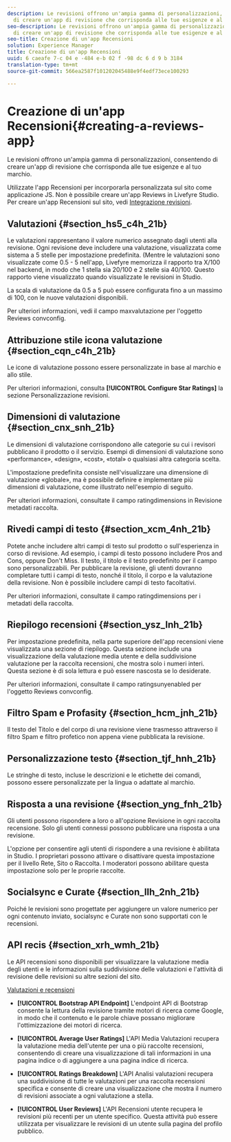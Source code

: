 ```yaml
---
description: Le revisioni offrono un'ampia gamma di personalizzazioni, consentendo
  di creare un'app di revisione che corrisponda alle tue esigenze e al tuo marchio.
seo-description: Le revisioni offrono un'ampia gamma di personalizzazioni, consentendo
  di creare un'app di revisione che corrisponda alle tue esigenze e al tuo marchio.
seo-title: Creazione di un'app Recensioni
solution: Experience Manager
title: Creazione di un'app Recensioni
uuid: 6 caeafe 7-c 04 e -484 e-b 02 f -98 dc 6 d 9 b 3184
translation-type: tm+mt
source-git-commit: 566ea2587f101202045488e9f4edf73ece100293

---
```



# Creazione di un'app Recensioni{#creating-a-reviews-app}

Le revisioni offrono un'ampia gamma di personalizzazioni, consentendo di creare un'app di revisione che corrisponda alle tue esigenze e al tuo marchio.

Utilizzate l'app Recensioni per incorporarla personalizzata sul sito come applicazione JS. Non è possibile creare un'app Reviews in Livefyre Studio. Per creare un'app Recensioni sul sito, vedi [Integrazione revisioni](/help/implementation/c-app-integrations/c-reviews-integration.md).


## Valutazioni {#section_hs5_c4h_21b}

Le valutazioni rappresentano il valore numerico assegnato dagli utenti alla revisione. Ogni revisione deve includere una valutazione, visualizzata come sistema a 5 stelle per impostazione predefinita. (Mentre le valutazioni sono visualizzate come 0.5 - 5 nell'app, Livefyre memorizza il rapporto tra X/100 nel backend, in modo che 1 stella sia 20/100 e 2 stelle sia 40/100. Questo rapporto viene visualizzato quando visualizzate le revisioni in Studio.

La scala di valutazione da 0.5 a 5 può essere configurata fino a un massimo di 100, con le nuove valutazioni disponibili.

Per ulteriori informazioni, vedi il campo maxvalutazione per l'oggetto Reviews convconfig.

## Attribuzione stile icona valutazione {#section_cqn_c4h_21b}

Le icone di valutazione possono essere personalizzate in base al marchio e allo stile.

Per ulteriori informazioni, consulta **[!UICONTROL Configure Star Ratings]** la sezione Personalizzazione revisioni.

## Dimensioni di valutazione {#section_cnx_snh_21b}

Le dimensioni di valutazione corrispondono alle categorie su cui i revisori pubblicano il prodotto o il servizio. Esempi di dimensioni di valutazione sono «performance», «design», «cost», «total» o qualsiasi altra categoria scelta.

L'impostazione predefinita consiste nell'visualizzare una dimensione di valutazione «globale», ma è possibile definire e implementare più dimensioni di valutazione, come illustrato nell'esempio di seguito.

Per ulteriori informazioni, consultate il campo ratingdimensions in Revisione metadati raccolta.

## Rivedi campi di testo {#section_xcm_4nh_21b}

Potete anche includere altri campi di testo sul prodotto o sull'esperienza in corso di revisione. Ad esempio, i campi di testo possono includere Pros and Cons, oppure Don't Miss. Il testo, il titolo e il testo predefinito per il campo sono personalizzabili. Per pubblicare la revisione, gli utenti dovranno completare tutti i campi di testo, nonché il titolo, il corpo e la valutazione della revisione. Non è possibile includere campi di testo facoltativi.

Per ulteriori informazioni, consultate il campo ratingdimensions per i metadati della raccolta.

## Riepilogo recensioni {#section_ysz_lnh_21b}

Per impostazione predefinita, nella parte superiore dell'app recensioni viene visualizzata una sezione di riepilogo. Questa sezione include una visualizzazione della valutazione media utente e della suddivisione valutazione per la raccolta recensioni, che mostra solo i numeri interi. Questa sezione è di sola lettura e può essere nascosta se lo desiderate.

Per ulteriori informazioni, consultate il campo ratingsunyenabled per l'oggetto Reviews convconfig.

## Filtro Spam e Profasity {#section_hcm_jnh_21b}

Il testo del Titolo e del corpo di una revisione viene trasmesso attraverso il filtro Spam e filtro profetico non appena viene pubblicata la revisione.

## Personalizzazione testo {#section_tjf_hnh_21b}

Le stringhe di testo, incluse le descrizioni e le etichette dei comandi, possono essere personalizzate per la lingua o adattate al marchio.

## Risposta a una revisione {#section_yng_fnh_21b}

Gli utenti possono rispondere a loro o all'opzione Revisione in ogni raccolta recensione. Solo gli utenti connessi possono pubblicare una risposta a una revisione.

L'opzione per consentire agli utenti di rispondere a una revisione è abilitata in Studio. I proprietari possono attivare o disattivare questa impostazione per il livello Rete, Sito o Raccolta. I moderatori possono abilitare questa impostazione solo per le proprie raccolte.

## Socialsync e Curate {#section_llh_2nh_21b}

Poiché le revisioni sono progettate per aggiungere un valore numerico per ogni contenuto inviato, socialsync e Curate non sono supportati con le recensioni.

## API recis {#section_xrh_wmh_21b}

Le API recensioni sono disponibili per visualizzare la valutazione media degli utenti e le informazioni sulla suddivisione delle valutazioni e l'attività di revisione delle revisioni su altre sezioni del sito.

[Valutazioni e recensioni](https://api.livefyre.com/docs/apis/by-category/ratings-and-reviews)

* **[!UICONTROL Bootstrap API Endpoint]** L'endpoint API di Bootstrap consente la lettura della revisione tramite motori di ricerca come Google, in modo che il contenuto e le parole chiave possano migliorare l'ottimizzazione dei motori di ricerca.

* **[!UICONTROL Average User Ratings]** L'API Media Valutazioni recupera la valutazione media dell'utente per una o più raccolte recensioni, consentendo di creare una visualizzazione di tali informazioni in una pagina indice o di aggiungere a una pagina indice di ricerca.

* **[!UICONTROL Ratings Breakdown]** L'API Analisi valutazioni recupera una suddivisione di tutte le valutazioni per una raccolta recensioni specifica e consente di creare una visualizzazione che mostra il numero di revisioni associate a ogni valutazione a stella.

* **[!UICONTROL User Reviews]** L'API Recensioni utente recupera le revisioni più recenti per un utente specifico. Questa attività può essere utilizzata per visualizzare le revisioni di un utente sulla pagina del profilo pubblico.
